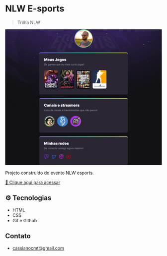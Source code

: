 # NLW E-sports

> Trilha NLW

![preview](./.github/preview.png)

Projeto construído do evento NLW esports.

[🔗 Clique aqui para acessar](https://cassiocominetti.github.io/nlwesports/)

## ⚙️ Tecnologias

- HTML
- CSS
- Git e Github

## Contato

- cassianocmt@gmail.com
